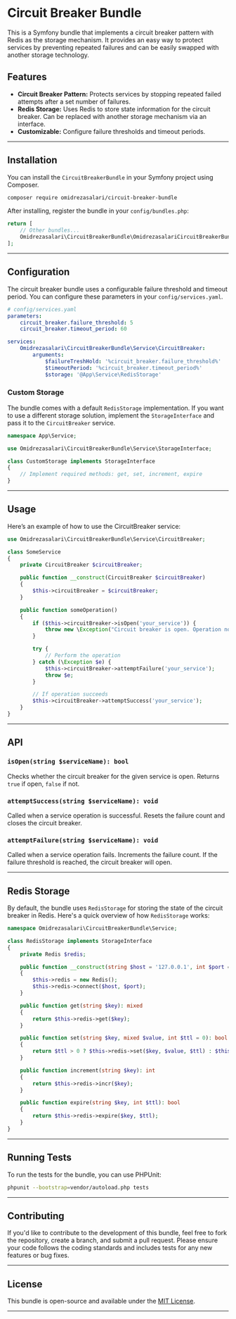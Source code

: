 
# Circuit Breaker Bundle

This is a Symfony bundle that implements a circuit breaker pattern with Redis as the storage mechanism. It provides an easy way to protect services by preventing repeated failures and can be easily swapped with another storage technology.

## Features

- **Circuit Breaker Pattern:** Protects services by stopping repeated failed attempts after a set number of failures.
- **Redis Storage:** Uses Redis to store state information for the circuit breaker. Can be replaced with another storage mechanism via an interface.
- **Customizable:** Configure failure thresholds and timeout periods.

---

## Installation

You can install the `CircuitBreakerBundle` in your Symfony project using Composer.

```bash
composer require omidrezasalari/circuit-breaker-bundle
```

After installing, register the bundle in your `config/bundles.php`:

```php
return [
    // Other bundles...
    Omidrezasalari\CircuitBreakerBundle\OmidrezasalariCircuitBreakerBundle::class => ['all' => true],
];
```

---

## Configuration

The circuit breaker bundle uses a configurable failure threshold and timeout period. You can configure these parameters in your `config/services.yaml`.

```yaml
# config/services.yaml
parameters:
    circuit_breaker.failure_threshold: 5
    circuit_breaker.timeout_period: 60

services:
    Omidrezasalari\CircuitBreakerBundle\Service\CircuitBreaker:
        arguments:
            $failureTreshHold: '%circuit_breaker.failure_threshold%'
            $timeoutPeriod: '%circuit_breaker.timeout_period%'
            $storage: '@App\Service\RedisStorage'
```

### Custom Storage

The bundle comes with a default `RedisStorage` implementation. If you want to use a different storage solution, implement the `StorageInterface` and pass it to the `CircuitBreaker` service.

```php
namespace App\Service;

use Omidrezasalari\CircuitBreakerBundle\Service\StorageInterface;

class CustomStorage implements StorageInterface
{
    // Implement required methods: get, set, increment, expire
}
```

---

## Usage

Here’s an example of how to use the CircuitBreaker service:

```php
use Omidrezasalari\CircuitBreakerBundle\Service\CircuitBreaker;

class SomeService
{
    private CircuitBreaker $circuitBreaker;

    public function __construct(CircuitBreaker $circuitBreaker)
    {
        $this->circuitBreaker = $circuitBreaker;
    }

    public function someOperation()
    {
        if ($this->circuitBreaker->isOpen('your_service')) {
            throw new \Exception("Circuit breaker is open. Operation not allowed.");
        }

        try {
            // Perform the operation
        } catch (\Exception $e) {
            $this->circuitBreaker->attemptFailure('your_service');
            throw $e;
        }

        // If operation succeeds
        $this->circuitBreaker->attemptSuccess('your_service');
    }
}
```

---

## API

### `isOpen(string $serviceName): bool`

Checks whether the circuit breaker for the given service is open. Returns `true` if open, `false` if not.

### `attemptSuccess(string $serviceName): void`

Called when a service operation is successful. Resets the failure count and closes the circuit breaker.

### `attemptFailure(string $serviceName): void`

Called when a service operation fails. Increments the failure count. If the failure threshold is reached, the circuit breaker will open.

---

## Redis Storage

By default, the bundle uses `RedisStorage` for storing the state of the circuit breaker in Redis. Here's a quick overview of how `RedisStorage` works:

```php
namespace Omidrezasalari\CircuitBreakerBundle\Service;

class RedisStorage implements StorageInterface
{
    private Redis $redis;

    public function __construct(string $host = '127.0.0.1', int $port = 6379)
    {
        $this->redis = new Redis();
        $this->redis->connect($host, $port);
    }

    public function get(string $key): mixed
    {
        return $this->redis->get($key);
    }

    public function set(string $key, mixed $value, int $ttl = 0): bool
    {
        return $ttl > 0 ? $this->redis->set($key, $value, $ttl) : $this->redis->set($key, $value);
    }

    public function increment(string $key): int
    {
        return $this->redis->incr($key);
    }

    public function expire(string $key, int $ttl): bool
    {
        return $this->redis->expire($key, $ttl);
    }
}
```

---

## Running Tests

To run the tests for the bundle, you can use PHPUnit:

```bash
phpunit --bootstrap=vendor/autoload.php tests
```

---

## Contributing

If you'd like to contribute to the development of this bundle, feel free to fork the repository, create a branch, and submit a pull request. Please ensure your code follows the coding standards and includes tests for any new features or bug fixes.

---

## License

This bundle is open-source and available under the [MIT License](LICENSE).

---